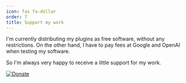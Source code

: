 ```yaml
---
icon: fas fa-dollar
order: 7
title: Support my work
---
```


I'm currently distributing my plugins as free software, without any restrictions.
On the other hand, I have to pay fees at Google and OpenAI when testing my software.

So I'm always very happy to receive a little support for my work.

[![Donate](https://img.shields.io/badge/Donate-PayPal-green.svg)](https://www.paypal.com/donate/?hosted_button_id=2LL4K9LN5CFA6)